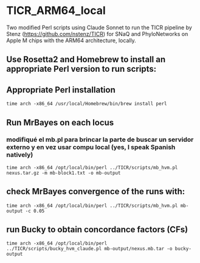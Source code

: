 # TICR_ARM64_local
Two modified Perl scripts using Claude Sonnet to run the TICR pipeline by Stenz (https://github.com/nstenz/TICR) for SNaQ and PhyloNetworks on Apple M chips with the ARM64 architecture, locally.

## Use Rosetta2 and Homebrew to install an appropriate Perl version to run scripts:

## Appropriate Perl installation
```
time arch -x86_64 /usr/local/Homebrew/bin/brew install perl
```

## Run MrBayes on each locus
### modifiqué el mb.pl para brincar la parte de buscar un servidor externo y en vez usar compu local (yes, I speak Spanish natively)
```
time arch -x86_64 /opt/local/bin/perl ../TICR/scripts/mb_hvm.pl nexus.tar.gz -m mb-block1.txt -o mb-output
```

## check MrBayes convergence of the runs with:
```
time arch -x86_64 /opt/local/bin/perl ../TICR/scripts/mb_hvm.pl mb-output -c 0.05
```

## run Bucky to obtain concordance factors (CFs)
```
time arch -x86_64 /opt/local/bin/perl ../TICR/scripts/bucky_hvm_claude.pl mb-output/nexus.mb.tar -o bucky-output
```
